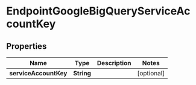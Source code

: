 

# EndpointGoogleBigQueryServiceAccountKey


## Properties

| Name | Type | Description | Notes |
|------------ | ------------- | ------------- | -------------|
|**serviceAccountKey** | **String** |  |  [optional] |



